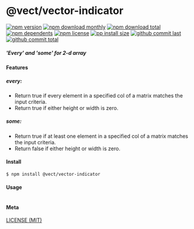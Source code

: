 # @vect/vector-indicator

[![npm version][badge-npm-version]][url-npm]
[![npm download monthly][badge-npm-download-monthly]][url-npm]
[![npm download total][badge-npm-download-total]][url-npm]
[![npm dependents][badge-npm-dependents]][url-github]
[![npm license][badge-npm-license]][url-npm]
[![pp install size][badge-pp-install-size]][url-pp]
[![github commit last][badge-github-last-commit]][url-github]
[![github commit total][badge-github-commit-count]][url-github]

[//]: <> (Shields)
[badge-npm-version]: https://flat.badgen.net/npm/cell/@vect/vector-indicator
[badge-npm-download-monthly]: https://flat.badgen.net/npm/dm/@vect/vector-indicator
[badge-npm-download-total]:https://flat.badgen.net/npm/dt/@vect/vector-indicator
[badge-npm-dependents]: https://flat.badgen.net/npm/dependents/@vect/vector-indicator
[badge-npm-license]: https://flat.badgen.net/npm/license/@vect/vector-indicator
[badge-pp-install-size]: https://flat.badgen.net/packagephobia/install/@vect/vector-indicator
[badge-github-last-commit]: https://flat.badgen.net/github/last-commit/hoyeungw/vect
[badge-github-commit-count]: https://flat.badgen.net/github/commits/hoyeungw/vect

[//]: <> (Link)
[url-npm]: https://npmjs.org/package/@vect/vector-indicator
[url-pp]: https://packagephobia.now.sh/result?p=@vect/vector-indicator
[url-github]: https://github.com/hoyeungw/vect

##### 'Every' and 'some' for 2-d array 

#### Features

##### every:
- Return true if every element in a specified col of a matrix matches the input criteria.
- Return true if either height or width is zero.
##### some:
- Return true if at least one element in a specified col of a matrix matches the input criteria.
- Return false if either height or width is zero.

#### Install
```console
$ npm install @vect/vector-indicator
```

#### Usage
```js
```

#### Meta
[LICENSE (MIT)](LICENSE)
